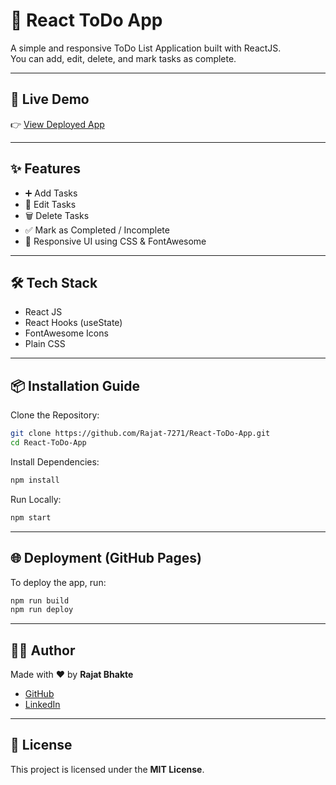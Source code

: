 
# 📝 React ToDo App

A simple and responsive ToDo List Application built with ReactJS.  
You can add, edit, delete, and mark tasks as complete.

---

## 🚀 Live Demo
👉 [View Deployed App](https://Rajat-7271.github.io/React-ToDo-App)

---

## ✨ Features
- ➕ Add Tasks
- 📝 Edit Tasks
- 🗑️ Delete Tasks
- ✅ Mark as Completed / Incomplete
- 🎨 Responsive UI using CSS & FontAwesome

---

## 🛠️ Tech Stack
- React JS
- React Hooks (useState)
- FontAwesome Icons
- Plain CSS

---

## 📦 Installation Guide

Clone the Repository:
```bash
git clone https://github.com/Rajat-7271/React-ToDo-App.git
cd React-ToDo-App
```

Install Dependencies:
```bash
npm install
```

Run Locally:
```bash
npm start
```

---

## 🌐 Deployment (GitHub Pages)
To deploy the app, run:
```bash
npm run build
npm run deploy
```

---

## 🧑‍💻 Author
Made with ❤️ by **Rajat Bhakte**

- [GitHub](https://github.com/Rajat-7271)
- [LinkedIn](https://www.linkedin.com/in/rajat-bhakte/)

---

## 📄 License
This project is licensed under the **MIT License**.

